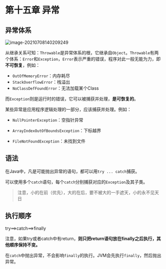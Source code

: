 # 第十五章 异常

## 异常体系

![image-20210708140209249](http://note.youdao.com/yws/public/resource/7d81e6a39024a96dd86efacf29f4ca80/xmlnote/WEBRESOURCE91502447ec184addb61a72d6cbcb652b/605)

从继承关系可知：`Throwable`是异常体系的根，它继承自`Object`。`Throwable`有两个体系：`Error`和`Exception`，`Error`表示严重的错误，程序对此一般无能为力，即**不可恢复**，例如：

- `OutOfMemoryError`：内存耗尽
- `StackOverflowError`：栈溢出
- `NoClassDefFoundError`：无法加载某个Class

而`Exception`则是运行时的错误，它可以被捕获并处理，**是可恢复的**。

某些异常是应用程序逻辑处理的一部分，应该捕获并处理。例如：

- `NullPointerException`：空指针异常

- `ArrayIndexOutOfBoundsException`：下标越界

- `FileNotFoundException`：未找到文件

  

## 语法

在Java中，凡是可能抛出异常的语句，都可以用`try ... catch`捕获。

可以使用多个`catch`语句，每个`catch`分别捕获对应的`Exception`及其子类。

> 注意，小的在前（优先），大的在后，要不被大的一手遮天，小的永不见天日



## 执行顺序

try==>catch==>finally

注意，如果try或者catch中有return，**则只把return语句放在finally之后执行，其他顺序保持不变。**

 在`catch`中抛出异常，不会影响`finally`的执行。JVM会先执行`finally`，然后抛出异常。



